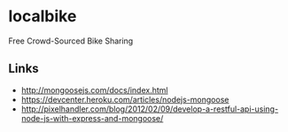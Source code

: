localbike
=========

Free Crowd-Sourced Bike Sharing

## Links

* <http://mongoosejs.com/docs/index.html>
* <https://devcenter.heroku.com/articles/nodejs-mongoose>
* <http://pixelhandler.com/blog/2012/02/09/develop-a-restful-api-using-node-js-with-express-and-mongoose/>
